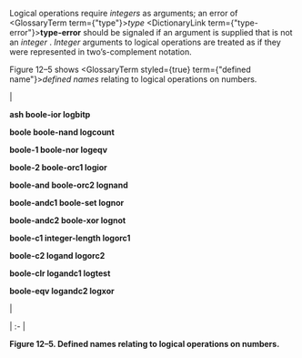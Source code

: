  



Logical operations require *integers* as arguments; an error of <GlossaryTerm  term={"type"}><i>type</i></GlossaryTerm> <DictionaryLink  term={"type-error"}><b>type-error</b></DictionaryLink> should be signaled if an argument is supplied that is not an *integer* . *Integer* arguments to logical operations are treated as if they were represented in two’s-complement notation. 



Figure 12–5 shows <GlossaryTerm styled={true} term={"defined name"}><i>defined names</i></GlossaryTerm> relating to logical operations on numbers. 



|<p>**ash boole-ior logbitp** </p><p>**boole boole-nand logcount** </p><p>**boole-1 boole-nor logeqv** </p><p>**boole-2 boole-orc1 logior** </p><p>**boole-and boole-orc2 lognand** </p><p>**boole-andc1 boole-set lognor** </p><p>**boole-andc2 boole-xor lognot** </p><p>**boole-c1 integer-length logorc1** </p><p>**boole-c2 logand logorc2** </p><p>**boole-clr logandc1 logtest** </p><p>**boole-eqv logandc2 logxor**</p>|

| :- |





**Figure 12–5. Defined names relating to logical operations on numbers.** 







 



 



